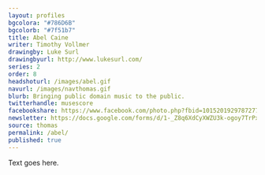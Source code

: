 ```yaml
---
layout: profiles
bgcolora: "#786D6B"
bgcolorb: "#7f51b7"
title: Abel Caine
writer: Timothy Vollmer
drawingby: Luke Surl
drawingbyurl: http://www.lukesurl.com/
series: 2
order: 8
headshoturl: /images/abel.gif
navurl: /images/navthomas.gif
blurb: Bringing public domain music to the public.
twitterhandle: musescore
facebookshare: https://www.facebook.com/photo.php?fbid=10152019297872777
newsletter: https://docs.google.com/forms/d/1-_Z8q6XdCyXWZU3k-ogoy7TrPxhSN7nYHPvjj0MwogA/viewform?entry.239708838=Team+Open+-+Thomas&entry.1860916380&entry.1017428125&entry.1257771276
source: thomas
permalink: /abel/
published: true
---
```


Text goes here.